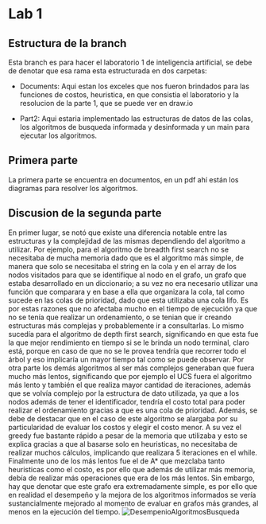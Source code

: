 # Lab 1
## Estructura de la branch
Esta branch es para hacer el laboratorio 1 de inteligencia artificial, se debe de denotar que esa rama esta estructurada en dos carpetas:

* Documents: Aqui estan los exceles que nos fueron brindados para las funciones de costos, heuristica, en que consistia el laboratorio y la resolucion de la parte 1, que se puede ver en draw.io

* Part2: Aqui estaria implementado las estructuras de datos de las colas, los algoritmos de busqueda informada y desinformada y un main para ejecutar los algoritmos.
## Primera parte
La primera parte se encuentra en documentos, en un pdf ahí están los diagramas para resolver los algoritmos.

## Discusion de la segunda parte
En primer lugar, se notó que existe una diferencia notable entre las estructuras y la complejidad de las mismas dependiendo del algoritmo a utilizar. Por ejemplo, para el algoritmo de breadth first search no se necesitaba de mucha memoria dado que es el algoritmo más simple, de manera que solo se necesitaba el string en la cola y en el array de los nodos visitados para que se identifique al nodo en el grafo, un grafo que estaba desarrollado en un diccionario; a su vez no era necesario utilizar una función que comparara y en base a ella que organizara la cola, tal como sucede en las colas de prioridad, dado que esta utilizaba una cola lifo. Es por estas razones que no afectaba mucho en el tiempo de ejecución ya que no se tenía que realizar un ordenamiento, o se tenian que ir creando estructuras más complejas y probablemente ir a consultarlas. Lo mismo sucedía para el algoritmo de depth first search, significando en que esta fue la que mejor rendimiento en tiempo si se le brinda un nodo terminal, claro está, porque en caso de que no se le provea tendría que recorrer todo el árbol y eso implicaría un mayor tiempo tal como se puede observar. 
Por otra parte los demás algoritmos al ser más complejos generaban que fuera mucho más lentos, significando que por ejemplo el UCS fuera el algoritmo más lento y también el que realiza mayor cantidad de iteraciones, además que se volvía complejo por la estructura de dato utilizada, ya que a los nodos además de tener el identificador, tendría el costo total para poder realizar el ordenamiento gracias a que es una cola de prioridad. Además, se debe de destacar que en el caso de este algoritmo se alargaba por su particularidad de evaluar los costos y elegir el costo menor. A su vez el greedy fue bastante rápido a pesar de la memoria que utilizaba y esto se explica gracias a que al basarse solo en heuristicas, no necesitaba de realizar muchos cálculos, implicando que realizara 5 iteraciones en el while. Finalmente uno de los más lentos fue el de A* que mezclaba tanto heuristicas como el costo, es por ello que además de utilizar más memoria, debía de realizar más operaciones que era de los más lentos.
Sin embargo, hay que denotar que este grafo era extremadamente simple, es por ello que en realidad el desempeño y la mejora de los algoritmos informados se vería sustancialmente mejorado al momento de evaluar en grafos más grandes, al menos en la ejecución del tiempo.
![DesempenioAlgoritmosBusqueda](https://github.com/DiggsPapu/UVGIA/assets/84475020/f05d9a5b-7a69-463a-8c79-04cf7fe1f24d)
